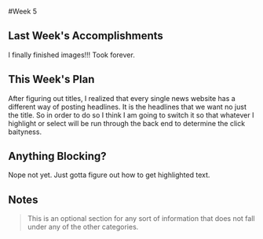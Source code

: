 #Week 5

## Last Week's Accomplishments
I finally finished images!!! Took forever. 

## This Week's Plan
After figuring out titles, I realized that every single news website has a different way of posting headlines. It is the headlines that we want no just the title. So in order to do so I think I am going to switch it so that whatever I highlight or select will be run through the back end to determine the click baityness.

## Anything Blocking?
Nope not yet. Just gotta figure out how to get highlighted text.

## Notes

> This is an optional section for any sort of information that does not fall under any of the other categories.

